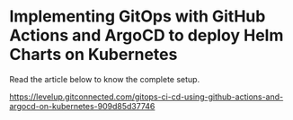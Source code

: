 # Implementing GitOps with GitHub Actions and ArgoCD to deploy Helm Charts on Kubernetes

Read the article below to know the complete setup.

https://levelup.gitconnected.com/gitops-ci-cd-using-github-actions-and-argocd-on-kubernetes-909d85d37746

